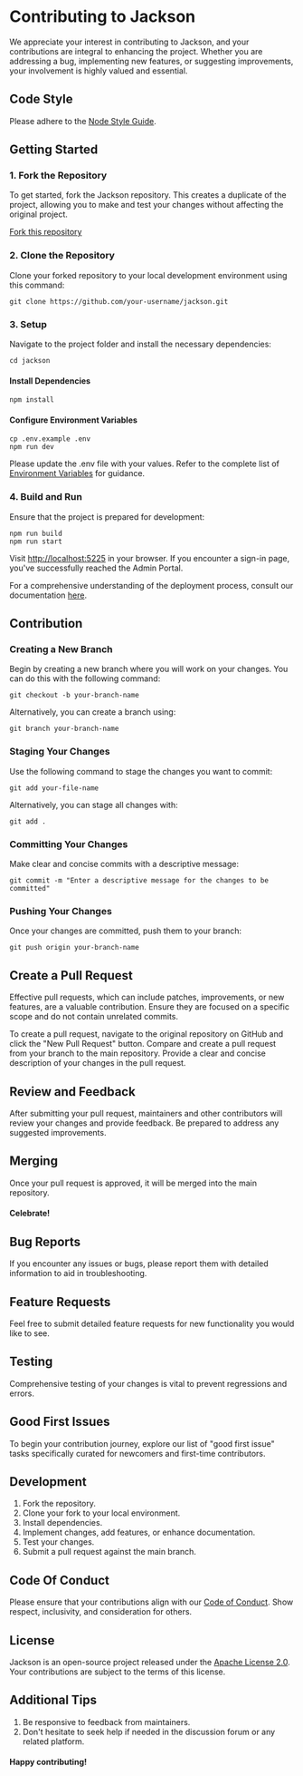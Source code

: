 # Contributing to Jackson

We appreciate your interest in contributing to Jackson, and your contributions are integral to enhancing the project. Whether you are addressing a bug, implementing new features, or suggesting improvements, your involvement is highly valued and essential.

## Code Style

Please adhere to the [Node Style Guide](https://github.com/felixge/node-style-guide).

## Getting Started

### 1. Fork the Repository

To get started, fork the Jackson repository. This creates a duplicate of the project, allowing you to make and test your changes without affecting the original project.

[Fork this repository](https://github.com/boxyhq/jackson/fork)

### 2. Clone the Repository

Clone your forked repository to your local development environment using this command:

```shell
git clone https://github.com/your-username/jackson.git
```

### 3. Setup

Navigate to the project folder and install the necessary dependencies:

```shell
cd jackson
```

#### Install Dependencies

```shell
npm install
```

#### Configure Environment Variables

```shell
cp .env.example .env
npm run dev
```

Please update the .env file with your values. Refer to the complete list of [Environment Variables](https://boxyhq.com/docs/jackson/deploy/env-variables) for guidance.

### 4. Build and Run

Ensure that the project is prepared for development:

```shell
npm run build
npm run start
```

Visit [http://localhost:5225](http://localhost:5225) in your browser. If you encounter a sign-in page, you've successfully reached the Admin Portal.

For a comprehensive understanding of the deployment process, consult our documentation [here](https://boxyhq.com/docs/jackson/deploy/).

## Contribution

### Creating a New Branch

Begin by creating a new branch where you will work on your changes. You can do this with the following command:

```shell
git checkout -b your-branch-name
```

Alternatively, you can create a branch using:

```shell
git branch your-branch-name
```

### Staging Your Changes

Use the following command to stage the changes you want to commit:

```shell
git add your-file-name
```

Alternatively, you can stage all changes with:

```shell
git add .
```

### Committing Your Changes

Make clear and concise commits with a descriptive message:

```shell
git commit -m "Enter a descriptive message for the changes to be committed"
```

### Pushing Your Changes

Once your changes are committed, push them to your branch:

```shell
git push origin your-branch-name
```

## Create a Pull Request

Effective pull requests, which can include patches, improvements, or new features, are a valuable contribution. Ensure they are focused on a specific scope and do not contain unrelated commits.

To create a pull request, navigate to the original repository on GitHub and click the "New Pull Request" button. Compare and create a pull request from your branch to the main repository. Provide a clear and concise description of your changes in the pull request.

## Review and Feedback

After submitting your pull request, maintainers and other contributors will review your changes and provide feedback. Be prepared to address any suggested improvements.

## Merging

Once your pull request is approved, it will be merged into the main repository.

#### Celebrate!

## Bug Reports

If you encounter any issues or bugs, please report them with detailed information to aid in troubleshooting.

## Feature Requests

Feel free to submit detailed feature requests for new functionality you would like to see.

## Testing

Comprehensive testing of your changes is vital to prevent regressions and errors.

## Good First Issues

To begin your contribution journey, explore our list of "good first issue" tasks specifically curated for newcomers and first-time contributors.

## Development

1. Fork the repository.
2. Clone your fork to your local environment.
3. Install dependencies.
4. Implement changes, add features, or enhance documentation.
5. Test your changes.
6. Submit a pull request against the main branch.

## Code Of Conduct

Please ensure that your contributions align with our [Code of Conduct](https://github.com/boxyhq/jackson/blob/main/CODE_OF_CONDUCT.md). Show respect, inclusivity, and consideration for others.

## License

Jackson is an open-source project released under the [Apache License 2.0](https://github.com/boxyhq/jackson/blob/main/LICENSE). Your contributions are subject to the terms of this license.

## Additional Tips

1. Be responsive to feedback from maintainers.
2. Don't hesitate to seek help if needed in the discussion forum or any related platform.

#### Happy contributing!
